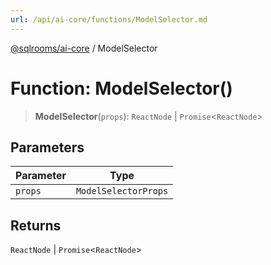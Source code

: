 ```yaml
---
url: /api/ai-core/functions/ModelSelector.md
---
```

[@sqlrooms/ai-core](../index.md) / ModelSelector

# Function: ModelSelector()

> **ModelSelector**(`props`): `ReactNode` | `Promise`<`ReactNode`>

## Parameters

| Parameter | Type |
| ------ | ------ |
| `props` | `ModelSelectorProps` |

## Returns

`ReactNode` | `Promise`<`ReactNode`>
